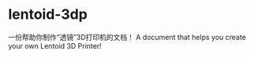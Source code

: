 lentoid-3dp
===========

一份帮助你制作“透镜”3D打印机的文档！ A document that helps you create your own Lentoid 3D Printer!

